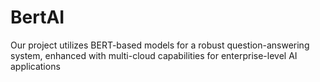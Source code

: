# BertAI
Our project utilizes BERT-based models for a robust question-answering system, enhanced with multi-cloud capabilities for enterprise-level AI applications
